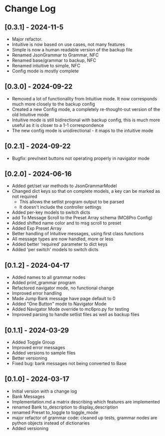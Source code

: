 
# Change Log
## [0.3.1] - 2024-11-5
- Major refactor.
- Intuitive is now based on use cases, not many features
- Simple is now a human readable version of the backup file
- Renamed JsonGrammar to Grammar, NFC
- Renamed base/grammar to backup, NFC
- Renamed intuitive to simple, NFC
- Config mode is mostly complete

## [0.3.0] - 2024-09-22
- Removed a lot of functionality from Intuitive mode. It now corresponds much more closely to the backup config
- Created a new Config mode, a completely re-thought-out version of the old Intuitive mode
- Intuitive mode is still bidirectional with backup config, this is much more useful as it is closer to a 1-1 correspondence
- The new config mode is unidirectional - it maps to the intuitive mode

## [0.2.1] - 2024-09-22
- Bugfix: prev/next buttons not operating properly in navigator mode

## [0.2.0] - 2024-06-16
- Added get/set var methods to JsonGrammarModel
- Changed dict keys so that on complete models, a key can be marked as not required
    - This allows the setlist program output to be parsed
    - It doesn't include the controller settings
- Added per-key models to switch dicts
- add To Message Scroll to the Preset Array schema (MC6Pro Config)
- Added shifted name color and to msg scroll to preset
- Added Exp Preset Array
- Better handling of Intuitive messages, using first class functions
- All message types are now handled, more or less
- Added better 'required' parameter to dict keys
- Added 'per switch' models to switch dicts

## [0.1.2] - 2024-04-17
- Added names to all grammar nodes
- Added print_grammar program
- Refactored navigator mode, no functional change
- Improved error handling
- Made Jump Bank message have page default to 0
- Added "One Button" mode to Navigator Mode
- Added Navigator Mode override to mc6pro.py for testing
- Improved parsing to handle setlist files as well as backup files

## [0.1.1] - 2024-03-29
  
- Added Toggle Group
- Improved error messages
- Added versions to sample files
- Better versioning
- Fixed bug: bank messages not being converted to Base

## [0.1.0] - 2024-03-17
  
- Initial version with a change log
- Bank Messages
- Implementation.md a matrix describing which features are implemented
- renamed Bank to_description to display_description
- renamed Preset to_toggle to toggle_mode
- major refactor of grammar code: cleaned up tests, grammar nodes are python objects instead of dictionaries
- Added versioning
